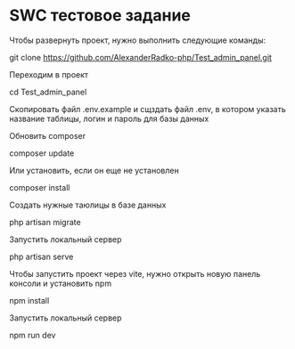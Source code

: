 # SWC тестовое задание

Чтобы развернуть проект, нужно выполнить следующие команды: </br>

git clone https://github.com/AlexanderRadko-php/Test_admin_panel.git

Переходим в проект </br>

cd Test_admin_panel

Скопировать файл .env.example и сщздать файл .env, в котором указать название таблицы, логин и пароль для базы данных </br>

Обновить composer </br>

composer update

Или установить, если он еще не установлен </br>

composer install

Создать нужные таюлицы в базе данных </br>

php artisan migrate

Запустить локальный сервер </br>

php artisan serve

Чтобы запустить проект через vite, нужно открыть новую панель консоли и установить npm </br>

npm install

Запустить локальный сервер </br>

npm run dev




